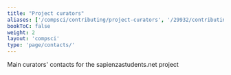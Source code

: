```yaml
---
title: "Project curators"
aliases: ['/compsci/contributing/project-curators', '/29932/contributing/contacts']
bookToC: false
weight: 2
layout: 'compsci'
type: 'page/contacts/'
---
```


Main curators' contacts for the sapienzastudents.net project
